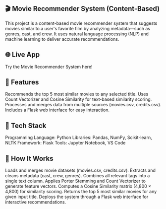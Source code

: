 ## 🎬 Movie Recommender System (Content-Based)
This project is a content-based movie recommender system that suggests movies similar to a user's favorite film by analyzing metadata—such as genres, cast, and crew. It uses natural language processing (NLP) and machine learning to deliver accurate recommendations.

## 🌐 Live App
Try the Movie Recommender System here!

## 🚀 Features
Recommends the top 5 most similar movies to any selected title.
Uses Count Vectorizer and Cosine Similarity for text-based similarity scoring.
Processes and merges data from multiple sources (movies.csv, credits.csv).
Includes a Flask web interface for easy interaction.

## 🧠 Tech Stack
Programming Language: Python
Libraries: Pandas, NumPy, Scikit-learn, NLTK
Framework: Flask
Tools: Jupyter Notebook, VS Code

## 🧩 How It Works

Loads and merges movie datasets (movies.csv, credits.csv).
Extracts and cleans metadata (cast, crew, genres).
Combines all relevant tags into a single text column.
Applies Porter Stemming and Count Vectorizer to generate feature vectors.
Computes a Cosine Similarity matrix (4,800 × 4,800) for similarity scoring.
Returns the top 5 most similar movies for any given input title.
Deploys the system through a Flask web interface for interactive recommendations.
